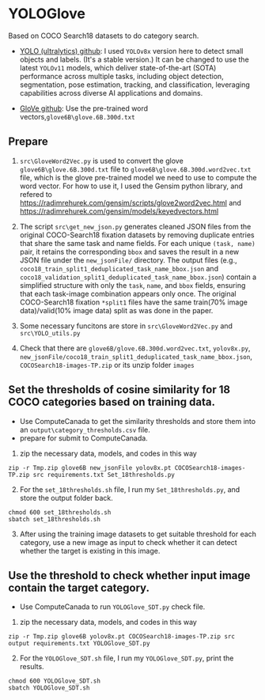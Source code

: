 # YOLOGlove
Based on COCO Search18 datasets to do category search. 
* [YOLO (ultralytics) github](https://github.com/ultralytics/ultralytics): I used `YOLOv8x` version here to detect small objects and labels. (It's a stable version.) It can be changed to use the latest `YOLOv11` models, which deliver state-of-the-art (SOTA) performance across multiple tasks, including object detection, segmentation, pose estimation, tracking, and classification, leveraging capabilities across diverse AI applications and domains.

* [GloVe github](https://github.com/stanfordnlp/GloVe): Use the pre-trained word vectors,`glove6B\glove.6B.300d.txt` 

## Prepare
1. `src\GloveWord2Vec.py` is used to convert the glove `glove6B\glove.6B.300d.txt` file to `glove6B\glove.6B.300d.word2vec.txt` file, which is the glove pre-trained model we need to use to compute the word vector. For how to use it, I used the Gensim python library, and refered to https://radimrehurek.com/gensim/scripts/glove2word2vec.html and https://radimrehurek.com/gensim/models/keyedvectors.html 

2. The script `src\get_new_json.py` generates cleaned JSON files from the original COCO-Search18 fixation datasets by removing duplicate entries that share the same task and name fields. For each unique `(task, name)` pair, it retains the corresponding `bbox` and saves the result in a new JSON file under the `new_jsonFile/` directory. The output files (e.g., `coco18_train_split1_deduplicated_task_name_bbox.json` and `coco18_validation_split1_deduplicated_task_name_bbox.json`) contain a simplified structure with only the `task`, `name`, and `bbox` fields, ensuring that each task-image combination appears only once. The original COCO-Search18 fixation `*split1` files have the same train(70% image data)/valid(10% image data) split as was done in the paper.

3. Some necessary funcitons are store in `src\GloveWord2Vec.py` and `src\YOLO_utils.py`

4. Check that there are 
`glove6B/glove.6B.300d.word2vec.txt`, 
`yolov8x.py`,
`new_jsonFile/coco18_train_split1_deduplicated_task_name_bbox.json`, 
`COCOSearch18-images-TP.zip` or its unzip folder `images`

## Set the thresholds of cosine similarity for 18 COCO categories based on training data.

- Use ComputeCanada to get the similarity thresholds and store them into an `output\category_thresholds.csv` file. 
- prepare for submit to ComputeCanada.  
1. zip the necessary data, models, and codes in this way
```
zip -r Tmp.zip glove6B new_jsonFile yolov8x.pt COCOSearch18-images-TP.zip src requirements.txt Set_18thresholds.py
```
2. For the `set_18thresholds.sh` file, I run my `Set_18thresholds.py`, and store the output folder back. 
```
chmod 600 set_18thresholds.sh
sbatch set_18thresholds.sh
```
3. After using the training image datasets to get suitable threshold for each category, use a new image as input to check whether it can detect whether the target is existing in this image. 

## Use the threshold to check whether input image contain the target category. 
- Use ComputeCanada to run `YOLOGlove_SDT.py` check file. 
1. zip the necessary data, models, and codes in this way
```
zip -r Tmp.zip glove6B yolov8x.pt COCOSearch18-images-TP.zip src output requirements.txt YOLOGlove_SDT.py
```

2. For the `YOLOGlove_SDT.sh` file, I run my `YOLOGlove_SDT.py`, print the results. 
```
chmod 600 YOLOGlove_SDT.sh
sbatch YOLOGlove_SDT.sh
```
